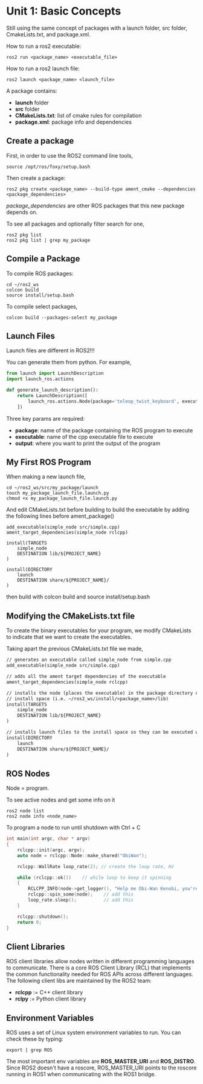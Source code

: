 # Unit 1: Basic Concepts
Still using the same concept of packages with a launch folder, src folder, CmakeLists.txt, and package.xml.

How to run a ros2 executable:
```
ros2 run <package_name> <executable_file>
```

How to run a ros2 launch file:
```
ros2 launch <package_name> <launch_file>
```

A package contains:
- **launch** folder
- **src** folder
- **CMakeLists.txt**: list of cmake rules for compilation
- **package.xml**: package info and dependencies

## Create a package
First, in order to use the ROS2 command line tools, 
```
source /opt/ros/foxy/setup.bash
```
Then create a package:
```
ros2 pkg create <package_name> --build-type ament_cmake --dependencies <package_dependencies>
```
*package_dependencies* are other ROS packages that this new package depends on.

To see all packages and optionally filter search for one,
```
ros2 pkg list
ros2 pkg list | grep my_package
```

## Compile a Package
To compile ROS packages:
```
cd ~/ros2_ws
colcon build
source install/setup.bash
```

To compile select packages,
```
colcon build --packages-select my_package
```

## Launch Files
Launch files are different in ROS2!!!

You can generate them from python. For example,
```python
from launch import LaunchDescription
import launch_ros.actions

def generate_launch_description():
    return LaunchDescription([
        launch_ros.actions.Node(package='teleop_twist_keyboard', executable='teleop_twist_keyboard', output='screen')
    ])
```
Three key params are required:
- **package**: name of the package containing the ROS program to execute
- **executable**: name of the cpp executable file to execute
- **output**: where you want to print the output of the program

## My First ROS Program
When making a new launch file,
```
cd ~/ros2_ws/src/my_package/launch
touch my_package_launch_file.launch.py
chmod +x my_package_launch_file.launch.py
```

And edit CMakeLists.txt before building to build the executable by adding the following lines before ament_package()
```
add_executable(simple_node src/simple.cpp)
ament_target_dependencies(simple_node rclcpp)

install(TARGETS
    simple_node
    DESTINATION lib/${PROJECT_NAME}
)

install(DIRECTORY
    launch
    DESTINATION share/${PROJECT_NAME}/
)
```

then build with colcon build and source install/setup.bash

## Modifying the CMakeLists.txt file
To create the binary executables for your program, we modify CMakeLists to indicate that we want to create the executables.

Taking apart the previous CMakeLists.txt file we made,
```txt
// generates an executable called simple_node from simple.cpp
add_executable(simple_node src/simple.cpp)

// adds all the ament target dependencies of the executable
ament_target_dependencies(simple_node rclcpp)

// installs the node (places the executable) in the package directory of the 
// install space (i.e. ~/ros2_ws/install/<package_name>/lib)
install(TARGETS
    simple_node
    DESTINATION lib/${PROJECT_NAME}
)

// installs launch files to the install space so they can be executed with ros2 launch
install(DIRECTORY
    launch
    DESTINATION share/${PROJECT_NAME}/
)
```

## ROS Nodes
Node = program.

To see active nodes and get some info on it
```
ros2 node list
ros2 node info <node_name>
```

To program a node to run until shutdown with Ctrl + C
```cpp
int main(int argc, char * argv)
{
    rclcpp::init(argc, argv);
    auto node = rclcpp::Node::make_shared("ObiWan");

    rclcpp::WallRate loop_rate(2); // create the loop rate, Hz

    while (rclcpp::ok())    // while loop to keep it spinning
    {
        RCLCPP_INFO(node->get_logger(), "Help me Obi-Wan Kenobi, you're my only hope");
        rclcpp::spin_some(node);    // add this
        loop_rate.sleep();          // add this
    }

    rclcpp::shutdown();
    return 0;
}
```

## Client Libraries
ROS client libraries allow nodes written in different programming languages to communicate. There is a core ROS Client Library (RCL) that implements the common functionality needed for ROS APIs across different languages. The following client libs are maintained by the ROS2 team:
- **rclcpp** := C++ client library
- **rclpy** := Python client library

## Environment Variables
ROS uses a set of Linux system environment variables to run. You can check these by typing:
```
export | grep ROS
```
The most important env variables are **ROS_MASTER_URI** and **ROS_DISTRO**. Since ROS2 doesn't have a roscore, ROS_MASTER_URI points to the roscore running in ROS1 when communicating with the ROS1 bridge.

